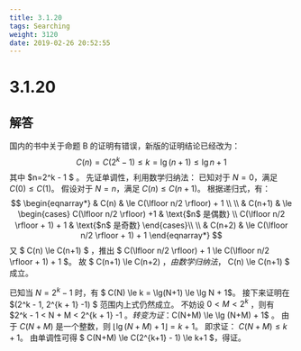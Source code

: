 ```yaml
---
title: 3.1.20
tags: Searching
weight: 3120
date: 2019-02-26 20:52:55
---
```


# 3.1.20


## 解答

国内的书中关于命题 B 的证明有错误，新版的证明结论已经改为：
$$
C(n)=C(2^k-1) \le k = \lg (n+1) \le \lg n +1
$$
其中 $n=2^k - 1 $ 。
先证单调性，利用数学归纳法：
已知对于 $N=0$，满足 $C(0) \le C(1)$。
假设对于 $N=n$，满足 $C(n) \le C(n+1)$。
根据递归式，有：
$$
\begin{eqnarray*}
& C(n) & \le C(\lfloor n/2 \rfloor) + 1 \\
\\
& C(n+1) & \le  
 \begin{cases}
 C(\lfloor n/2 \rfloor) +1 & \text{$n$ 是偶数} \\
 C(\lfloor n/2 \rfloor + 1) + 1 & \text{$n$ 是奇数}
 \end{cases}\\
 \\
 & C(n+2) & \le C(\lfloor n/2 \rfloor + 1) + 1
 \end{eqnarray*}
$$
又 $ C(n) \le C(n+1) ​$ ，推出 $ C(\lfloor n/2 \rfloor) + 1 \le C(\lfloor n/2 \rfloor + 1) + 1 ​$。
故 $ C(n+1) \le C(n+2) ​$，由数学归纳法，$ C(n) \le C(n+1) ​$ 成立。

已知当 $N = 2^k - 1$ 时，有 $ C(N) \le k = \lg(N+1) \le \lg N + 1$。
接下来证明在 $(2^k - 1,  2^{k + 1} -1) $ 范围内上式仍然成立。
不妨设 $0 < M < 2^k$ ，则有 $2^k - 1 < N + M < 2^{k + 1} -1  $。
转变为证：$C(N+M) \le \lg (N+M) + 1$ 。
由于 $C(N+M)$ 是一个整数，则 $\lfloor \lg(N+M) +1\rfloor = k+1$。
即求证： $C(N+M) \le k+1$。
由单调性可得 $ C(N+M) \le C(2^{k+1} - 1) \le k+1 ​$，得证。
